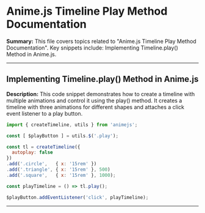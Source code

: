 # Anime.js Timeline Play Method Documentation

**Summary:** This file covers topics related to "Anime.js Timeline Play Method Documentation". Key snippets include: Implementing Timeline.play() Method in Anime.js.

---

## Implementing Timeline.play() Method in Anime.js

**Description:** This code snippet demonstrates how to create a timeline with multiple animations and control it using the play() method. It creates a timeline with three animations for different shapes and attaches a click event listener to a play button.

```javascript
import { createTimeline, utils } from 'animejs';

const [ $playButton ] = utils.$('.play');

const tl = createTimeline({
  autoplay: false
})
.add('.circle',   { x: '15rem' })
.add('.triangle', { x: '15rem' }, 500)
.add('.square',   { x: '15rem' }, 1000);

const playTimeline = () => tl.play();

$playButton.addEventListener('click', playTimeline);
```

---